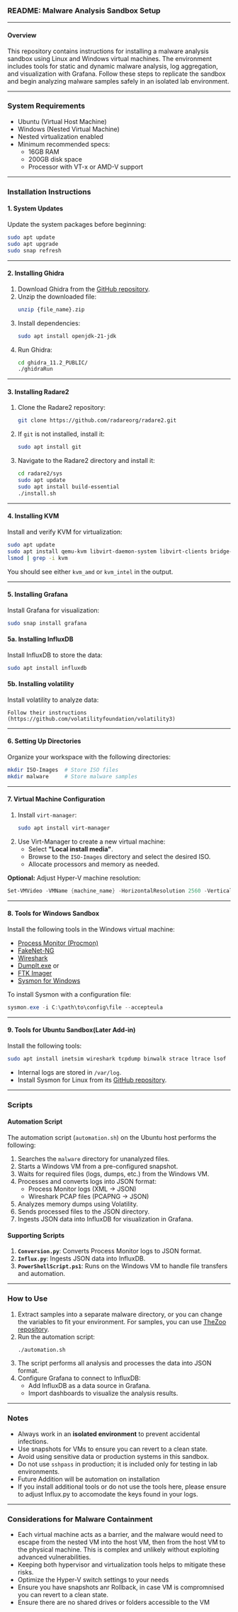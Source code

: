 
### **README: Malware Analysis Sandbox Setup**

---

#### **Overview**
This repository contains instructions for installing a malware analysis sandbox using Linux and Windows virtual machines. The environment includes tools for static and dynamic malware analysis, log aggregation, and visualization with Grafana. Follow these steps to replicate the sandbox and begin analyzing malware samples safely in an isolated lab environment.

---

### **System Requirements**
- Ubuntu (Virtual Host Machine)
- Windows (Nested Virtual Machine)
- Nested virtualization enabled
- Minimum recommended specs:
  - 16GB RAM
  - 200GB disk space
  - Processor with VT-x or AMD-V support

---

### **Installation Instructions**

#### **1. System Updates**
Update the system packages before beginning:
```bash
sudo apt update
sudo apt upgrade
sudo snap refresh
```

---

#### **2. Installing Ghidra**
1. Download Ghidra from the [GitHub repository](https://github.com/NationalSecurityAgency/ghidra).
2. Unzip the downloaded file:
   ```bash
   unzip {file_name}.zip
   ```
3. Install dependencies:
   ```bash
   sudo apt install openjdk-21-jdk
   ```
4. Run Ghidra:
   ```bash
   cd ghidra_11.2_PUBLIC/
   ./ghidraRun
   ```

---

#### **3. Installing Radare2**
1. Clone the Radare2 repository:
   ```bash
   git clone https://github.com/radareorg/radare2.git
   ```
2. If `git` is not installed, install it:
   ```bash
   sudo apt install git
   ```
3. Navigate to the Radare2 directory and install it:
   ```bash
   cd radare2/sys
   sudo apt update
   sudo apt install build-essential
   ./install.sh
   ```

---

#### **4. Installing KVM**
Install and verify KVM for virtualization:
```bash
sudo apt update
sudo apt install qemu-kvm libvirt-daemon-system libvirt-clients bridge-utils
lsmod | grep -i kvm
```

You should see either `kvm_amd` or `kvm_intel` in the output.

---

#### **5. Installing Grafana**
Install Grafana for visualization:
```bash
sudo snap install grafana
```
#### **5a. Installing InfluxDB**
Install InfluxDB to store the data:
```bash
sudo apt install influxdb
```
#### **5b. Installing volatility**
Install volatility to analyze data:
```
Follow their instructions (https://github.com/volatilityfoundation/volatility3)
```
---

#### **6. Setting Up Directories**
Organize your workspace with the following directories:
```bash
mkdir ISO-Images  # Store ISO files
mkdir malware     # Store malware samples
```

---

#### **7. Virtual Machine Configuration**
1. Install `virt-manager`:
   ```bash
   sudo apt install virt-manager
   ```
2. Use Virt-Manager to create a new virtual machine:
   - Select **"Local install media"**.
   - Browse to the `ISO-Images` directory and select the desired ISO.
   - Allocate processors and memory as needed.

**Optional:** Adjust Hyper-V machine resolution:
```powershell
Set-VMVideo -VMName {machine_name} -HorizontalResolution 2560 -VerticalResolution 1440 -ResolutionType single
```

---

#### **8. Tools for Windows Sandbox**
Install the following tools in the Windows virtual machine:
- [Process Monitor (Procmon)](https://docs.microsoft.com/en-us/sysinternals/downloads/procmon)
- [FakeNet-NG](https://github.com/mandiant/flare-fakenet-ng)
- [Wireshark](https://www.wireshark.org/)
- [DumpIt.exe](https://www.moonsols.com/) or
- [FTK Imager](https://www.exterro.com/ftk-product-downloads/ftk-imager-4-7-3-81)
- [Sysmon for Windows](https://docs.microsoft.com/en-us/sysinternals/downloads/sysmon)

To install Sysmon with a configuration file:
```powershell
sysmon.exe -i C:\path\to\config\file --accepteula
```

---

#### **9. Tools for Ubuntu Sandbox(Later Add-in)**
Install the following tools:
```bash
sudo apt install inetsim wireshark tcpdump binwalk strace ltrace lsof
```
- Internal logs are stored in `/var/log`.
- Install Sysmon for Linux from its [GitHub repository](https://github.com/Sysinternals/SysmonForLinux).

---

### **Scripts**

#### **Automation Script**
The automation script (`automation.sh`) on the Ubuntu host performs the following:
1. Searches the `malware` directory for unanalyzed files.
2. Starts a Windows VM from a pre-configured snapshot.
3. Waits for required files (logs, dumps, etc.) from the Windows VM.
4. Processes and converts logs into JSON format:
   - Process Monitor logs (XML → JSON)
   - Wireshark PCAP files (PCAPNG → JSON)
5. Analyzes memory dumps using Volatility.
6. Sends processed files to the JSON directory.
7. Ingests JSON data into InfluxDB for visualization in Grafana.

#### **Supporting Scripts**
1. **`Conversion.py`**: Converts Process Monitor logs to JSON format.
2. **`Influx.py`**: Ingests JSON data into InfluxDB.
3. **`PowerShellScript.ps1`**: Runs on the Windows VM to handle file transfers and automation.

---

### **How to Use**

1. Extract samples into a separate malware directory, or you can change the variables to fit your environment. For samples, you can use [TheZoo repository](https://github.com/ytisf/theZoo).
2. Run the automation script:
   ```bash
   ./automation.sh
   ```
3. The script performs all analysis and processes the data into JSON format.
4. Configure Grafana to connect to InfluxDB:
   - Add InfluxDB as a data source in Grafana.
   - Import dashboards to visualize the analysis results.

---

### **Notes**
- Always work in an **isolated environment** to prevent accidental infections.
- Use snapshots for VMs to ensure you can revert to a clean state.
- Avoid using sensitive data or production systems in this sandbox.
- Do not use `sshpass` in production; it is included only for testing in lab environments.
- Future Addition will be automation on installation
- If you install additional tools or do not use the tools here, please ensure to adjust Influx.py to accomodate the keys found in your logs.

---

### **Considerations for Malware Containment**
- Each virtual machine acts as a barrier, and the malware would need to escape from the nested VM into the host VM, then from the host VM to the physical machine. This is complex and unlikely without exploiting advanced vulnerabilities.
- Keeping both hypervisor and virtualization tools helps to mitigate these risks. 
- Optimize the Hyper-V switch settings to your needs
- Ensure you have snapshots anr Rollback, in case VM is compromnised you can revert to a clean state. 
- Ensure there are no shared drives or folders accessible to the VM
